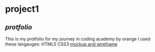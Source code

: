 # project1
## *protfolio*
This is my protfolio for my journey in coding academy by orange 
I used these langauges:
HTML5
CSS3
[ mockup and wireframe](https://www.figma.com/file/hWbAcjAbgVv406P0kvzUhw/Untitled "figma")

